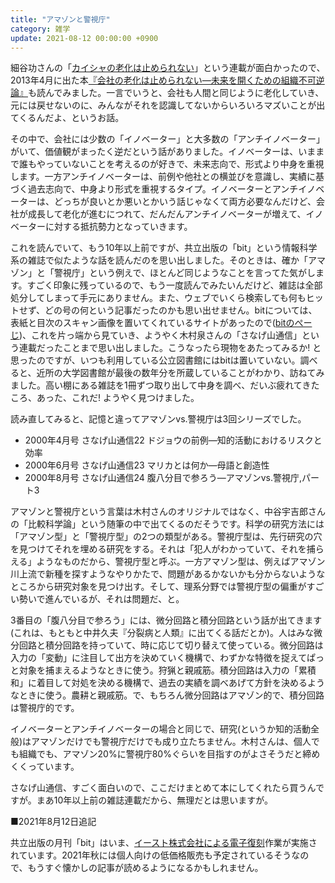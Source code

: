 ```yaml
---
title: "アマゾンと警視庁"
category: 雑学
update: 2021-08-12 00:00:00 +0900
---
```


細谷功さんの「[カイシャの老化は止められない](https://web.archive.org/web/20130316032127/http://www.akizero.jp/isaohosoya/rouka)」という連載が面白かったので、2013年4月に出た本[『会社の老化は止められない―未来を開くための組織不可逆論』](https://web.archive.org/web/20130608052642/http://www.akizero.jp/archives/6125)も読んでみました。一言でいうと、会社も人間と同じように老化していき、元には戻せないのに、みんながそれを認識してないからいろいろマズいことが出てくるんだよ、というお話。

その中で、会社には少数の「イノベーター」と大多数の「アンチイノベーター」がいて、価値観がまったく逆だという話がありました。イノベーターは、いままで誰もやっていないことを考えるのが好きで、未来志向で、形式より中身を重視します。一方アンチイノベーターは、前例や他社との横並びを意識し、実績に基づく過去志向で、中身より形式を重視するタイプ。イノベーターとアンチイノベーターは、どっちが良いとか悪いとかいう話じゃなくて両方必要なんだけど、会社が成長して老化が進むにつれて、だんだんアンチイノベーターが増えて、イノベーターに対する抵抗勢力となっていきます。

これを読んでいて、もう10年以上前ですが、共立出版の「bit」という情報科学系の雑誌で似たような話を読んだのを思い出しました。そのときは、確か「アマゾン」と「警視庁」という例えで、ほとんど同じようなことを言ってた気がします。すごく印象に残っているので、もう一度読んでみたいんだけど、雑誌は全部処分してしまって手元にありません。また、ウェブでいくら検索しても何もヒットせず、どの号の何という記事だったのかも思い出せません。bitについては、表紙と目次のスキャン画像を置いてくれているサイトがあったので([bitのぺーじ](https://web.archive.org/web/20110415030935/http://memo.ptie.org/bit))、これを片っ端から見ていき、ようやく木村泉さんの「さなげ山通信」という連載だったことまで思い出しました。こうなったら現物をあたってみるか! と思ったのですが、いつも利用している公立図書館にはbitは置いていない。調べると、近所の大学図書館が最後の数年分を所蔵していることがわかり、訪ねてみました。高い棚にある雑誌を1冊ずつ取り出して中身を調べ、だいぶ疲れてきたころ、あった、これだ! ようやく見つけました。

読み直してみると、記憶と違ってアマゾンvs.警視庁は3回シリーズでした。

- 2000年4月号 さなげ山通信22 ドジョウの前例―知的活動におけるリスクと効率
- 2000年6月号 さなげ山通信23 マリカとは何か―母語と創造性
- 2000年8月号 さなげ山通信24 腹八分目で参ろう―アマゾンvs.警視庁,パート3

アマゾンと警視庁という言葉は木村さんのオリジナルではなく、中谷宇吉郎さんの「比較科学論」という随筆の中で出てくるのだそうです。科学の研究方法には「アマゾン型」と「警視庁型」の2つの類型がある。警視庁型は、先行研究の穴を見つけてそれを埋める研究をする。それは「犯人がわかっていて、それを捕らえる」ようなものだから、警視庁型と呼ぶ。一方アマゾン型は、例えばアマゾン川上流で新種を探すようなやりかたで、問題があるかないかも分からないようなところから研究対象を見つけ出す。そして、理系分野では警視庁型の偏重がすごい勢いで進んでいるが、それは問題だ、と。

3番目の「腹八分目で参ろう」には、微分回路と積分回路という話が出てきます(これは、もともと中井久夫『分裂病と人類』に出てくる話だとか)。人はみな微分回路と積分回路を持っていて、時に応じて切り替えて使っている。微分回路は入力の「変動」に注目して出方を決めていく機構で、わずかな特徴を捉えてぱっと対象を捕まえるようなときに使う。狩猟と親戚筋。積分回路は入力の「累積和」に着目して対処を決める機構で、過去の実績を調べあげて方針を決めるようなときに使う。農耕と親戚筋。で、もちろん微分回路はアマゾン的で、積分回路は警視庁的です。

イノベーターとアンチイノベーターの場合と同じで、研究(というか知的活動全般)はアマゾンだけでも警視庁だけでも成り立たちません。木村さんは、個人でも組織でも、アマゾン20%に警視庁80%ぐらいを目指すのがよさそうだと締めくくっています。

さなげ山通信、すごく面白いので、ここだけまとめて本にしてくれたら買うんですが。まあ10年以上前の雑誌連載だから、無理だとは思いますが。

■2021年8月12日追記

共立出版の月刊「bit」はいま、[イースト株式会社による電子復刻](https://www.est.co.jp/news/2021/20210126)作業が実施されています。2021年秋には個人向けの低価格販売も予定されているそうなので、もうすぐ懐かしの記事が読めるようになるかもしれません。
